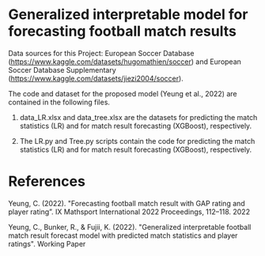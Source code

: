 # Generalized interpretable model for forecasting football match results
Data sources for this Project: European Soccer Database (https://www.kaggle.com/datasets/hugomathien/soccer) and European Soccer Database Supplementary (https://www.kaggle.com/datasets/jiezi2004/soccer).

The code and dataset for the proposed model (Yeung et al., 2022) are contained in the following files.

1. data_LR.xlsx and data_tree.xlsx are the datasets for predicting the match statistics (LR) and for match result forecasting (XGBoost), respectively.

2. The LR.py and Tree.py scripts contain the code for predicting the match statistics (LR) and for match result forecasting (XGBoost), respectively.

# References
Yeung, C. (2022). "Forecasting football match result with GAP rating and player rating”. IX Mathsport International 2022 Proceedings, 112–118.
2022

Yeung, C., Bunker, R., & Fujii, K. (2022). "Generalized interpretable football match result forecast model with predicted match statistics and player ratings". Working Paper

